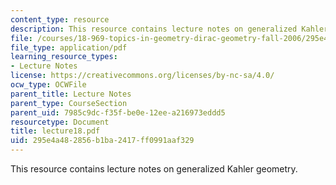 ```yaml
---
content_type: resource
description: This resource contains lecture notes on generalized Kahler geometry.
file: /courses/18-969-topics-in-geometry-dirac-geometry-fall-2006/295e4a482856b1ba2417ff0991aaf329_lecture18.pdf
file_type: application/pdf
learning_resource_types:
- Lecture Notes
license: https://creativecommons.org/licenses/by-nc-sa/4.0/
ocw_type: OCWFile
parent_title: Lecture Notes
parent_type: CourseSection
parent_uid: 7985c9dc-f35f-be0e-12ee-a216973eddd5
resourcetype: Document
title: lecture18.pdf
uid: 295e4a48-2856-b1ba-2417-ff0991aaf329
---
```

This resource contains lecture notes on generalized Kahler geometry.